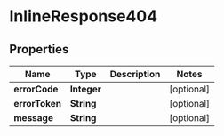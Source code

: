

# InlineResponse404


## Properties

Name | Type | Description | Notes
------------ | ------------- | ------------- | -------------
**errorCode** | **Integer** |  |  [optional]
**errorToken** | **String** |  |  [optional]
**message** | **String** |  |  [optional]



